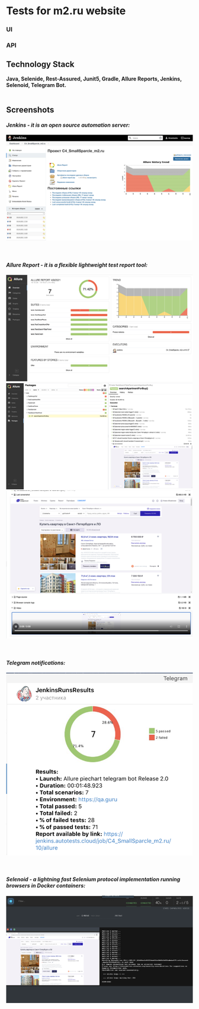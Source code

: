 # Tests for m2.ru website
### UI
### API

## Technology Stack
**Java, Selenide, Rest-Assured, Junit5, Gradle, Allure Reports, Jenkins, Selenoid, Telegram Bot.**
<br><br>

## Screenshots
#### *Jenkins - it is an open source automation server:*
![screenshot](src/test/resources/images/jenkins.png)
<br />
<br />
<br />
#### *Allure Report - it is a flexible lightweight test report tool:*
![screenshot](src/test/resources/images/allure.png)
![screenshot](src/test/resources/images/allure_test_resalts.png)
![screenshot](src/test/resources/images/allure_atach.png)
<br />
<br />
<br />
#### *Telegram notifications:*
![screenshot](src/test/resources/images/telegram_notif.png)
<br />
<br />
<br />
#### *Selenoid - a lightning fast Selenium protocol implementation running browsers in Docker containers:*
![screenshot](src/test/resources/images/selenoid.png)
